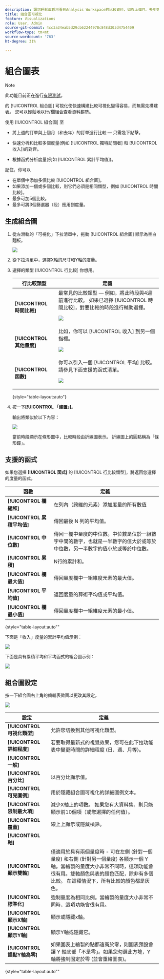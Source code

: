 ```yaml
---
description: 讓您輕鬆直觀地看到Analysis Workspace的比較資料，如與上個月、去年等的建築物比較。
title: 組合圖可視化
feature: Visualizations
role: User, Admin
source-git-commit: 4cc3a34eab5d29cb62244978c848d303d4754409
workflow-type: tm+mt
source-wordcount: '763'
ht-degree: 31%

---
```



# 組合圖表

>[!NOTE]
>
>此功能目前正在進行[有限測試](/help/release-notes/releases.md)。

的 [!UICONTROL 組合圖] 可視化使快速構建比較可視化變得容易，而無需先構建表。 您可以輕鬆地以行/欄組合查看資料趨勢。

使用 [!UICONTROL 組合圖] 至

* 將上週的訂單與上個月（和去年）的訂單進行比較 — 只需幾下點擊。

* 快速分析和比較多個度量(例如 [!UICONTROL 獨特訪問者] 和 [!UICONTROL 收入])的對齊。

* 根據函式分析度量(例如 [!UICONTROL 累計平均值])。

記住，你可以

* 在單個中添加多個比較 [!UICONTROL 組合圖]。
* 如果添加一個或多個比較，則它們必須是相同類型，例如 [!UICONTROL 時間比較]。
* 最多可加5個比較。
* 最多可將3個篩選器（段）應用到度量。

## 生成組合圖

1. 從左滑軌的「可視化」下拉清單中，拖動 [!UICONTROL 組合圖] 顯示為空白麵板。

   ![](assets/combo-chart-build.png)

1. 從下拉清單中，選擇X軸的尺寸和Y軸的度量。

1. 選擇的類型 [!UICONTROL 行比較] 你想用。

   | 行比較類型 | 定義 |
   | --- | --- |
   | **[!UICONTROL 時間比較]** | 最常見的比較類型 — 例如，將此時段與4週前進行比較。 如果已選擇 [!UICONTROL 時間比較]，對要比較的時段進行輔助選擇。<p>![](assets/combo-time-period.png) |
   | **[!UICONTROL 其他量度]** | 比如，你可以 [!UICONTROL 收入] 到另一個指標。<p>![](assets/combo-2metrics.png) |
   | **[!UICONTROL 函數]** | 你可以引入一個 [!UICONTROL 平均] 比較。 請參見下面支援的函式清單。<p>![](assets/combo-functions.png) |

   {style=&quot;table-layout:auto&quot;}

1. 按一下&#x200B;**[!UICONTROL 「建置」]**。

   輸出將類似於以下內容：

   ![](assets/combo-output.png)

   當前時段顯示在條形圖中，比較時段由折線圖表示。 折線圖上的圓點稱為「條形鐘」。

## 支援的函式

如果您選擇 **[!UICONTROL 函式]** 的 [!UICONTROL 行比較類型]，將返回您選擇的度量的函式。

| 函數 | 定義 |
| --- | --- |
| **[!UICONTROL 欄總和]** | 在列內（跨維的元素）添加度量的所有數值 |
| **[!UICONTROL 累積平均值]** | 傳回最後 N 列的平均值。 |
| **[!UICONTROL 中位數]** | 傳回一欄中量度的中位數。中位數是位於一組數字中間的數字，也就是一半數字的值大於或等於中位數，另一半數字的值小於或等於中位數。 |
| **[!UICONTROL 累積]** | N行的累計和。 |
| **[!UICONTROL 欄最大值]** | 傳回量度欄中一組維度元素的最大值。 |
| **[!UICONTROL 平均值]** | 返回度量的算術平均值或平均值。 |
| **[!UICONTROL 欄最小值]** | 傳回量度欄中一組維度元素的最小值。 |

{style=&quot;table-layout:auto&quot;&quot;

下面是「收入」度量的累計平均值示例：

![](assets/combo-cumul-avg.png)

下面是具有累積平均和平均函式的組合圖示例：

![](assets/combo-two-functions.png)

## 組合圖設定

按一下組合圖右上角的齒輪表徵圖以更改其設定。

![](assets/combo-settings.png)

| 設定 | 定義 |
| --- | --- |
| **[!UICONTROL 可視化類型]** | 允許您切換到其他可視化類型。 |
| **[!UICONTROL 詳細程度]** | 若要取得最新式的視覺效果，您可在此下拉功能表中變更時間的詳細程度 (日、週、月等)。 |
| **[!UICONTROL 一般]** |  |
| **[!UICONTROL 百分比]** | 以百分比顯示值。 |
| **[!UICONTROL 可見圖例]** | 用於隱藏組合圖可視化的詳細圖例文本。 |
| **[!UICONTROL 限制最大項]** | 減少X軸上的項數。 如果您有大資料集，則只能顯示前10個項（或您選擇的任何值）。 |
| **[!UICONTROL 覆蓋]** | 線上上顯示或隱藏槓鈴。 |
| **[!UICONTROL 軸]** |  |
| **[!UICONTROL 顯示雙軸]** | 僅適用於具有兩個量度時 - 可在左側 (針對一個量度) 和右側 (針對另一個量度) 各顯示一個 Y 軸。當繪製的量度大小非常不同時，這項功能會很有用。雙軸顏色與表的顏色匹配，除非有多個比較。 在這種情況下，所有比較的顏色都是灰色。 |
| **[!UICONTROL 標準化]** | 強制量度為相同比例。當繪製的量度大小非常不同時，這項功能會很有用。 |
| **[!UICONTROL 顯示X軸]** | 顯示或隱藏x軸。 |
| **[!UICONTROL 顯示Y軸]** | 顯示Y軸或隱藏它。 |
| **[!UICONTROL 錨點Y軸為零]** | 如果圖表上繪製的點都遠高於零，則圖表預設會讓 Y 軸底部「不是零」。如果您勾選此方塊，Y 軸將強制固定於零 (並會重繪圖表)。 |

{style=&quot;table-layout:auto&quot;&quot;


